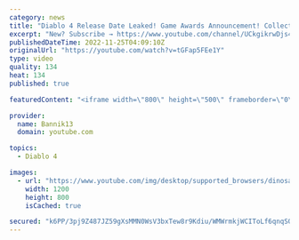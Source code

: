 ```yaml
---
category: news
title: "Diablo 4 Release Date Leaked! Game Awards Announcement! Collector's Edition!"
excerpt: "New? Subscribe → https://www.youtube.com/channel/UCkgikrwDjs4J4U8zdNBV4aA?sub_confirmation=1 ..."
publishedDateTime: 2022-11-25T04:09:10Z
originalUrl: "https://youtube.com/watch?v=tGFap5FEe1Y"
type: video
quality: 134
heat: 134
published: true

featuredContent: "<iframe width=\"800\" height=\"500\" frameborder=\"0\" src=\"https://www.youtube.com/embed/tGFap5FEe1Y\" allow=\"accelerometer; autoplay; encrypted-media; gyroscope; picture-in-picture\" allowfullscreen></iframe>"

provider:
  name: Bannik13
  domain: youtube.com

topics:
  - Diablo 4

images:
  - url: "https://www.youtube.com/img/desktop/supported_browsers/dinosaur.png"
    width: 1200
    height: 800
    isCached: true

secured: "k6PP/3pj9Z487JZ59gXsMMN0WsV3bxTew8r9Kdiu/WMWrmkjWCIToLf6qnqSQfQQijmj7DzOgN7czYEIazdHf9KLsUcRYkpI6FYJkZEfMQOIfNOZWo8JhX4XqDat67J/rjmRbo9SWpFyHCb306buGRvNqTm3PJ7RmW4GdBuBw9kzD3jo1QU5b/2MCkn1w9nlGy1bS3Hyoso70Ql7n98sBxjNNVJLiOA0QZ2BqNGrFK1Z5XyfhC90pB9xDYRY2aDz7gjiCGEzZG0zUHJlS6mw6B/CKRChnKlzCVgq50j3lqdqakAsz3ng9fxG7qmwy5OJbtjdejkCL7yOUYLcZ7Lqzmq7AOKBod5DmzMz9IqIqWyZxOuq5N6+2UrtLtviF+42fC9yW7WtMKevHQtjAXIsm4urte9c/AxbLVQPQ61TWpfsfIKGysyzpqQAGRelzUnO;INFiixeNnuOlZcreuxjiTw=="
---
```


